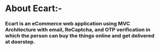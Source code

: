 # About Ecart:-

### Ecart is an eCommerce web application using  MVC Architecture with email, ReCaptcha, and OTP verification in which the person can buy the things online and get delivered at doorstep.
